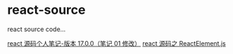 # react-source

react source code...

[react 源码个人笔记-版本 17.0.0（笔记 01 修改）](https://zhuanlan.zhihu.com/p/317687564)
[react 源码之 ReactElement.js](https://juejin.cn/post/6844903904271040520#heading-1)
